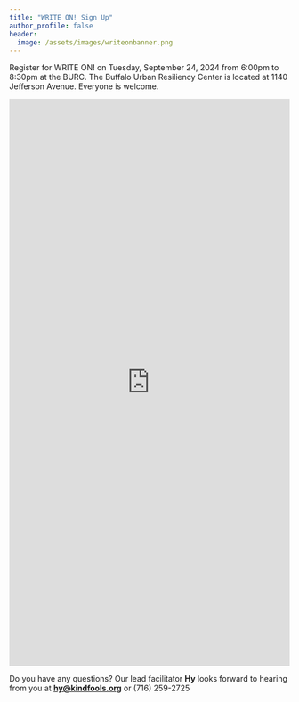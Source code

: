 ```yaml
---
title: "WRITE ON! Sign Up"
author_profile: false
header:
  image: /assets/images/writeonbanner.png
---
```


Register for WRITE ON! on Tuesday, September 24, 2024 from 6:00pm to 8:30pm at the BURC. The Buffalo Urban Resiliency Center is located at 1140 Jefferson Avenue. Everyone is welcome.


<iframe src="https://docs.google.com/forms/d/e/1FAIpQLSek_PrcGqo_f9EajHCTh6m_Bg7T76rrjXrG3EChmPoMTyvUvg/viewform?embedded=true&usp=pp_url&entry.1094639681=Tues+Sept+24th+at+6:00pm+at+the+BURC" width="100%" height="1020" frameborder="0" marginheight="0" marginwidth="0" onload = "window.parent.scrollTo(0,0)">Loading…</iframe>

Do you have any questions? Our lead facilitator **Hy** looks forward to hearing from you at **[hy@kindfools.org](mailto:hy@kindfools.org)** or (716) 259-2725
